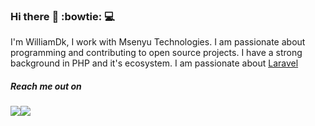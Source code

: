 ### Hi there :rocket: :bowtie: :computer:

I'm WilliamDk, I work with Msenyu Technologies. I am passionate about programming and contributing to open source projects. I have a strong background in PHP and it's ecosystem. I am passionate about [Laravel](https://www.laravel.com)

##### Reach me out on 
<p><img src="https://img.shields.io/twitter/url?style=social&url=https%3A%2F%2Fwww.twitter.com%2FWilliamAsaba"><img src="https://img.shields.io/badge/github-follow-blue"></p>

